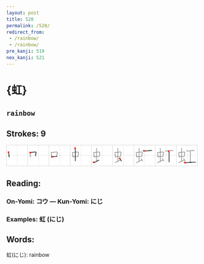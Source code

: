 ```yaml
---
layout: post
title: 520
permalink: /520/
redirect_from:
 - /rainbow/
 - /rainbow/
pre_kanji: 519
nex_kanji: 521
---
```


# {虹}

## `rainbow`

## Strokes: 9

<div class="stroke"><img src="../images/E899B9.png" /></div>

## Reading:

### On-Yomi: コウ &mdash; Kun-Yomi: にじ

### Examples: 虹 (にじ)

## Words:

虹(にじ): rainbow
